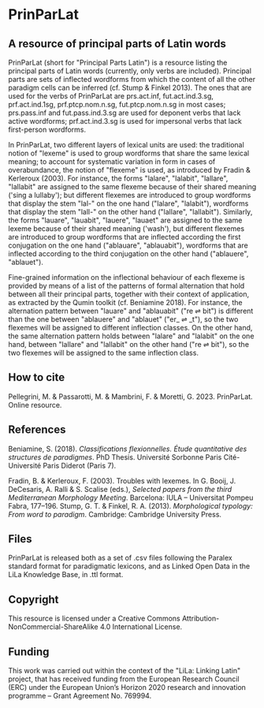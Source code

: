 # PrinParLat

## A resource of principal parts of Latin words

PrinParLat (short for "Principal Parts Latin") is a resource listing the principal parts of Latin words (currently, only verbs are included). 
Principal parts are sets of inflected wordforms from which the content of all the other paradigm cells can be inferred (cf. Stump & Finkel 2013). The ones that are used for the verbs of PrinParLat are prs.act.inf, fut.act.ind.3.sg, prf.act.ind.1sg, prf.ptcp.nom.n.sg, fut.ptcp.nom.n.sg in most cases; prs.pass.inf and fut.pass.ind.3.sg are used for deponent verbs that lack active wordforms; prf.act.ind.3.sg is used for impersonal verbs that lack first-person wordforms.

In PrinParLat, two different layers of lexical units are used: the traditional notion of "lexeme" is used to group wordforms that share the same lexical meaning; to account for systematic variation in form in cases of overabundance, the notion of "flexeme" is used, as introduced by Fradin & Kerleroux (2003). 
For instance, the forms "lalare", "lalabit", "lallare", "lallabit" are assigned to the same flexeme because of their shared meaning ('sing a lullaby'); but different flexemes are introduced to group wordforms that display the stem "lal-" on the one hand ("lalare", "lalabit"), wordforms that display the stem "lall-" on the other hand ("lallare", "lallabit").
Similarly, the forms "lauare", "lauabit", "lauere", "lauaet" are assigned to the same lexeme because of their shared meaning ('wash'), but different flexemes are introduced to group wordforms that are inflected according the first conjugation on the one hand ("ablauare", "ablauabit"), wordforms that are inflected according to the third conjugation on the other hand ("ablauere", "ablauet").

Fine-grained information on the inflectional behaviour of each flexeme is provided by means of a list of the patterns of formal alternation that hold between all their principal parts, together with their context of application, as extracted by the Qumin toolkit (cf. Beniamine 2018). 
For instance, the alternation pattern between "lauare" and "ablauabit" ("re ⇌ bit") is different than the one between "ablauere" and "ablauet" ("er\_ ⇌ \_t"), so the two flexemes will be assigned to different inflection classes. On the other hand, the same alternation pattern holds between "lalare" and "lalabit" on the one hand, between "lallare" and "lallabit" on the other hand ("re ⇌ bit"), so the two flexemes will be assigned to the same inflection class.

## How to cite

Pellegrini, M. & Passarotti, M. & Mambrini, F. & Moretti, G. 2023. PrinParLat. Online resource.

## References

Beniamine, S. (2018). _Classifications flexionnelles. Étude quantitative des structures de paradigmes_. PhD Thesis. Université Sorbonne Paris Cité-Université Paris Diderot (Paris 7). 

Fradin, B. &  Kerleroux, F. (2003). Troubles with lexemes. In G. Booij, J. DeCesaris, A. Ralli & S. Scalise (eds.), _Selected papers from the third Mediterranean Morphology Meeting_. Barcelona: IULA – Universitat Pompeu Fabra, 177–196.
Stump, G. T. & Finkel, R. A.  (2013). _Morphological typology: From word to paradigm_. Cambridge: Cambridge University Press.

## Files

PrinParLat is released both as a set of .csv files following the Paralex standard format for paradigmatic lexicons, and as Linked Open Data in the LiLa Knowledge Base, in .ttl format.

## Copyright

This resource is licensed under a Creative Commons Attribution-NonCommercial-ShareAlike 4.0 International License.

## Funding

This work was carried out within the context of the "LiLa: Linking Latin" project, that has received funding from the European Research Council (ERC) under the European Union’s Horizon 2020 research and innovation programme – Grant Agreement No. 769994.
